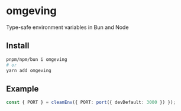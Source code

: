 # omgeving

Type-safe environment variables in Bun and Node

## Install

```bash
pnpm/npm/bun i omgeving
# or
yarn add omgeving
```

## Example

```ts
const { PORT } = cleanEnv({ PORT: port({ devDefault: 3000 }) });
```
